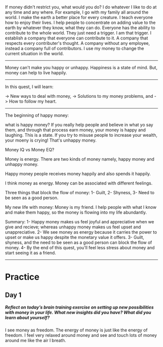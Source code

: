 If money didn't restrict you, what would you do?
I do whatever I like to do at any time and any where. For example, I go with my family all
around the world. I make the earth a better place for every creature. I teach everyone
how to enjoy their lives. I help people to concentrate on adding value to the earth by
whatever they know, what they can do. Everyone has the ability to contribute to the whole
world. They just need a trigger. I am that trigger. I establish a company that everyone can
contribute to it. A company that respects every contributer's thought. A company without any
employee, instead a company full of contributors. I use my money to change the current situation
in the world.

---

Money can't make you happy or unhappy. Happiness is a state of mind. But, money can help
to live happily.

---

In this quest, I will learn:

-> New ways to deal with money,
-> Solutions to my money problems, and
-> How to follow my heart.

---

The beginning of happy money:

what is happy money?
If you really help people and believe in what yo say them,
and through that process earn money, your money is happy and laughing. This is a state.
If you try to misuse people to increase your wealth, your moeny is crying! That's unhappy
money.

Money IQ vs Money EQ?

Money is energy. There are two kinds of money namely, happy money and unhappy money.

Happy money people receives money happily and also spends it happily.

I think money as energy. Money can be associated with different feelings.

Three things that block the flow of money:
1- Guilt,
2- Shyness,
3- Need to be seen as a good person.

My new life with money:
Money is my friend. I help people with what I know and make them happy, so the money is flowing
into my life abundantly.

Summary:
1- Happy money makes us feel joyful and appreciative when we give and recieve; whereas
unhappy money makes us feel upset and unappreciative.
2- We see money as energy because it carries the power to upset or make us happy despite
the monetary value it offers.
3- Guilt, shyness, and the need to be seen as a good person can block the flow of money.
4- By the end of this quest, you'll feel less stress about money and start seeing it as a
friend.

---

# Practice

## Day 1

##### Reflect on today’s brain training exercise on setting up new possibilities with money in your life. What new insights did you have? What did you learn about yourself?

I see money as freedom. The energy of money is just like the energy of freedom. I feel very relaxed around money and see and touch lots of money around me like the air I breath.

